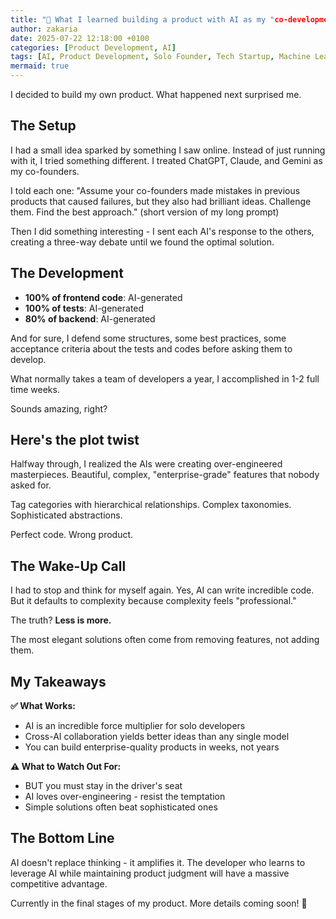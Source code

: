```yaml
---
title: "🚀 What I learned building a product with AI as my "co-development team"
author: zakaria
date: 2025-07-22 12:18:00 +0100
categories: [Product Development, AI]
tags: [AI, Product Development, Solo Founder, Tech Startup, Machine Learning, Software Development]
mermaid: true
---
```


I decided to build my own product. What happened next surprised me.

## The Setup

I had a small idea sparked by something I saw online. Instead of just running with it, I tried something different. I treated ChatGPT, Claude, and Gemini as my co-founders.

I told each one: "Assume your co-founders made mistakes in previous products that caused failures, but they also had brilliant ideas. Challenge them. Find the best approach." (short version of my long prompt)

Then I did something interesting - I sent each AI's response to the others, creating a three-way debate until we found the optimal solution.

## The Development

- **100% of frontend code**: AI-generated
- **100% of tests**: AI-generated
- **80% of backend**: AI-generated

And for sure, I defend some structures, some best practices, some acceptance criteria about the tests and codes before asking them to develop.

What normally takes a team of developers a year, I accomplished in 1-2 full time weeks.

Sounds amazing, right?

## Here's the plot twist

Halfway through, I realized the AIs were creating over-engineered masterpieces. Beautiful, complex, "enterprise-grade" features that nobody asked for.

Tag categories with hierarchical relationships. Complex taxonomies. Sophisticated abstractions.

Perfect code. Wrong product.

## The Wake-Up Call

I had to stop and think for myself again. Yes, AI can write incredible code. But it defaults to complexity because complexity feels "professional."

The truth? **Less is more.**

The most elegant solutions often come from removing features, not adding them.

## My Takeaways

**✅ What Works:**
- AI is an incredible force multiplier for solo developers
- Cross-AI collaboration yields better ideas than any single model
- You can build enterprise-quality products in weeks, not years

**⚠️ What to Watch Out For:**
- BUT you must stay in the driver's seat
- AI loves over-engineering - resist the temptation
- Simple solutions often beat sophisticated ones

## The Bottom Line

AI doesn't replace thinking - it amplifies it. The developer who learns to leverage AI while maintaining product judgment will have a massive competitive advantage.

Currently in the final stages of my product. More details coming soon! 👀

